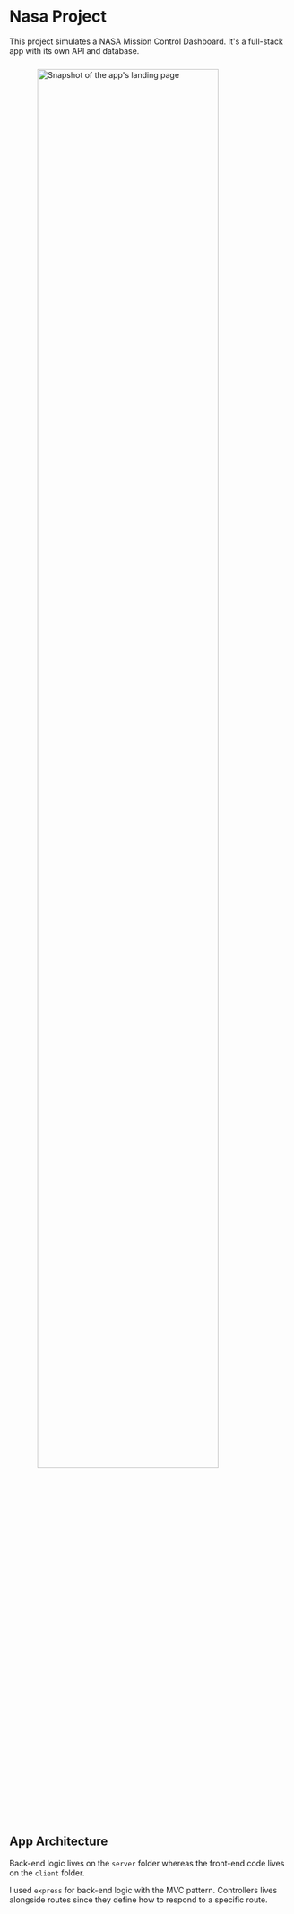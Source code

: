 # Nasa Project

This project simulates a NASA Mission Control Dashboard. It's a full-stack app with its own API and database.

<img src="./home.png" alt="Snapshot of the app's landing page" style="display: block; width: 80%; margin: 24px auto;" />

## App Architecture

Back-end logic lives on the `server` folder whereas the front-end code lives on the `client` folder.

I used `express` for back-end logic with the MVC pattern. Controllers lives alongside routes since they define how to respond to a specific route.
